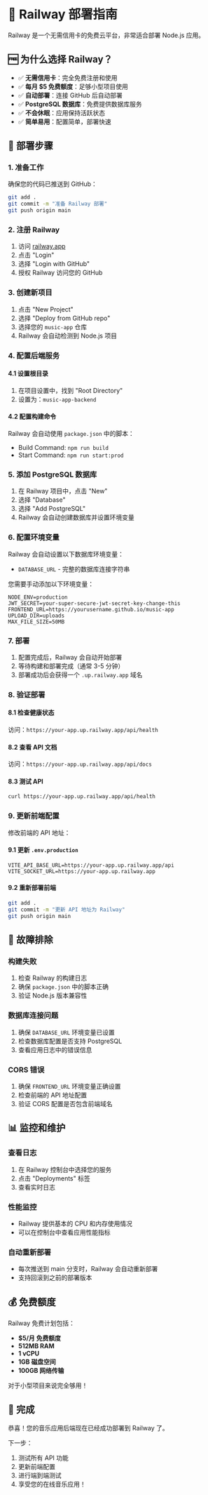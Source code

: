 # 🚂 Railway 部署指南

Railway 是一个无需信用卡的免费云平台，非常适合部署 Node.js 应用。

## 🆓 为什么选择 Railway？

- ✅ **无需信用卡**：完全免费注册和使用
- ✅ **每月 $5 免费额度**：足够小型项目使用
- ✅ **自动部署**：连接 GitHub 后自动部署
- ✅ **PostgreSQL 数据库**：免费提供数据库服务
- ✅ **不会休眠**：应用保持活跃状态
- ✅ **简单易用**：配置简单，部署快速

## 🚀 部署步骤

### 1. 准备工作

确保您的代码已推送到 GitHub：
```bash
git add .
git commit -m "准备 Railway 部署"
git push origin main
```

### 2. 注册 Railway

1. 访问 [railway.app](https://railway.app)
2. 点击 "Login"
3. 选择 "Login with GitHub"
4. 授权 Railway 访问您的 GitHub

### 3. 创建新项目

1. 点击 "New Project"
2. 选择 "Deploy from GitHub repo"
3. 选择您的 `music-app` 仓库
4. Railway 会自动检测到 Node.js 项目

### 4. 配置后端服务

#### 4.1 设置根目录
1. 在项目设置中，找到 "Root Directory"
2. 设置为：`music-app-backend`

#### 4.2 配置构建命令
Railway 会自动使用 `package.json` 中的脚本：
- Build Command: `npm run build`
- Start Command: `npm run start:prod`

### 5. 添加 PostgreSQL 数据库

1. 在 Railway 项目中，点击 "New"
2. 选择 "Database"
3. 选择 "Add PostgreSQL"
4. Railway 会自动创建数据库并设置环境变量

### 6. 配置环境变量

Railway 会自动设置以下数据库环境变量：
- `DATABASE_URL` - 完整的数据库连接字符串

您需要手动添加以下环境变量：

```env
NODE_ENV=production
JWT_SECRET=your-super-secure-jwt-secret-key-change-this
FRONTEND_URL=https://yourusername.github.io/music-app
UPLOAD_DIR=uploads
MAX_FILE_SIZE=50MB
```

### 7. 部署

1. 配置完成后，Railway 会自动开始部署
2. 等待构建和部署完成（通常 3-5 分钟）
3. 部署成功后会获得一个 `.up.railway.app` 域名

### 8. 验证部署

#### 8.1 检查健康状态
访问：`https://your-app.up.railway.app/api/health`

#### 8.2 查看 API 文档
访问：`https://your-app.up.railway.app/api/docs`

#### 8.3 测试 API
```bash
curl https://your-app.up.railway.app/api/health
```

### 9. 更新前端配置

修改前端的 API 地址：

#### 9.1 更新 `.env.production`
```env
VITE_API_BASE_URL=https://your-app.up.railway.app/api
VITE_SOCKET_URL=https://your-app.up.railway.app
```

#### 9.2 重新部署前端
```bash
git add .
git commit -m "更新 API 地址为 Railway"
git push origin main
```

## 🔧 故障排除

### 构建失败
1. 检查 Railway 的构建日志
2. 确保 `package.json` 中的脚本正确
3. 验证 Node.js 版本兼容性

### 数据库连接问题
1. 确保 `DATABASE_URL` 环境变量已设置
2. 检查数据库配置是否支持 PostgreSQL
3. 查看应用日志中的错误信息

### CORS 错误
1. 确保 `FRONTEND_URL` 环境变量正确设置
2. 检查前端的 API 地址配置
3. 验证 CORS 配置是否包含前端域名

## 📊 监控和维护

### 查看日志
1. 在 Railway 控制台中选择您的服务
2. 点击 "Deployments" 标签
3. 查看实时日志

### 性能监控
- Railway 提供基本的 CPU 和内存使用情况
- 可以在控制台中查看应用性能指标

### 自动重新部署
- 每次推送到 main 分支时，Railway 会自动重新部署
- 支持回滚到之前的部署版本

## 💰 免费额度

Railway 免费计划包括：
- **$5/月 免费额度**
- **512MB RAM**
- **1 vCPU**
- **1GB 磁盘空间**
- **100GB 网络传输**

对于小型项目来说完全够用！

## 🎉 完成

恭喜！您的音乐应用后端现在已经成功部署到 Railway 了。

下一步：
1. 测试所有 API 功能
2. 更新前端配置
3. 进行端到端测试
4. 享受您的在线音乐应用！
